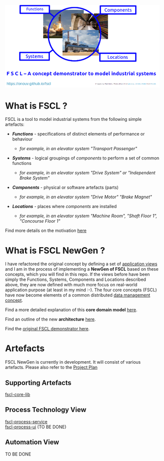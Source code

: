 ![](github/pics/master-logo.png)


# What is FSCL ?
FSCL is a tool to model industrial systems from the following simple artefacts:

* ***Functions*** - specifications of distinct elements of performance or behaviour
  * *for example, in an elevator system "Transport Passenger"*

* ***Systems***     - logical groupings of *components* to perform a set of common functions
  * *for example, in an elevator system "Drive System" or "Independent Brake System"*

* ***Components***  - physical or software artefacts (parts)
  * *for example, in an elevator system "Drive Motor" "Brake Magnet"*

* ***Locations***   - places where *components* are installed
  * *for example, in an elevator system "Machine Room", "Shaft Floor 1", "Concourse Floor 1"*  

Find more details on the motivation [here](doc/fscl/Intro.md) 

# What is FSCL NewGen ?

I have refactored the original concept by defining a set of [application views](doc/fscl/Views.md) and I am in the process of implementing a **NewGen of FSCL** based on these concepts, which you will find in this repo. If the views before have been simply the Functions, Systems, Components and Locations described above, they are now defined with much more focus on real-world application purpose (at least in my mind :-). The four core concepts (FSCL) have now become elements of a common distributed [data management concept](doc/fscl/data-management-concept/Data%20Management%20Concept.md).

Find a more detailed explanation of this **core domain model** [here](doc/fscl/core-domain-model/Core%20Domain%20Model.md).

Find an outline of the new **architecture** [here](doc/fscl/architecture/Architecture.md).

Find the [original FSCL demonstrator here](https://github.com/onouv/fscl/tree/master).


# Artefacts

FSCL NewGen is currently in development. It will consist of various artefacts. Please also refer to the [Project Plan](doc/fscl/Project%20Plan.md)

## Supporting Artefacts
[fscl-core-lib](https://github.com/onouv/fscl-core-lib/tree/newgen)

## Process Technology View
[fscl-process-service](https://github.com/onouv/fscl-process-service)  
[fscl-process-ui]() (TO BE DONE)

## Automation View
TO BE DONE

